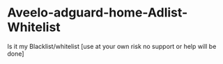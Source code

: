 # Aveelo-adguard-home-Adlist-Whitelist
Is it my Blacklist/whitelist [use at your own risk no support or help will be done]
